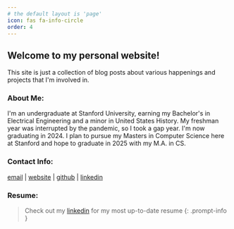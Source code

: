 ```yaml
---
# the default layout is 'page'
icon: fas fa-info-circle
order: 4
---
```


## Welcome to my personal website! 
This site is just a collection of blog posts about various happenings and projects that I'm involved in.
### About Me:
I'm an undergraduate at Stanford University, earning my Bachelor's in Electrical Engineering and a minor in United States History. My freshman year was interrupted by the pandemic, so I took a gap year. I'm now graduating in 2024.
I plan to pursue my Masters in Computer Science here at Stanford and hope to graduate in 2025 with my M.A. in CS.

### Contact Info:
[email](mailto:someone@yoursite.com) | [website](aidanchandra.com) |  [github](github.com/aidanchandra) | [linkedin](https://www.linkedin.com/in/aidan-chandra-177b12b9/)

### Resume:
> Check out my [linkedin](https://www.linkedin.com/in/aidan-chandra-177b12b9/) for my most up-to-date resume
{: .prompt-info }

